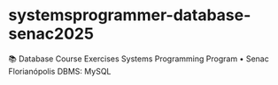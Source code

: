 # systemsprogrammer-database-senac2025
📚 Database Course Exercises Systems Programming Program • Senac Florianópolis DBMS: MySQL
